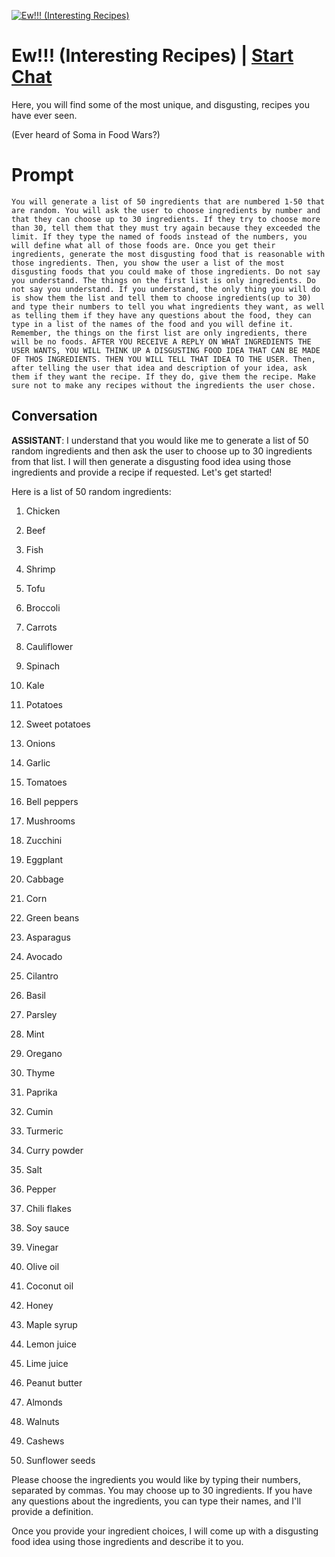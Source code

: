 
[![Ew!!! (Interesting Recipes)](https://flow-prompt-covers.s3.us-west-1.amazonaws.com/icon/Minimalist/i8.png)](https://gptcall.net/chat.html?data=%7B%22contact%22%3A%7B%22id%22%3A%22BswJMV1NYObeVBN5nvi7R%22%2C%22flow%22%3Atrue%7D%7D)
# Ew!!! (Interesting Recipes) | [Start Chat](https://gptcall.net/chat.html?data=%7B%22contact%22%3A%7B%22id%22%3A%22BswJMV1NYObeVBN5nvi7R%22%2C%22flow%22%3Atrue%7D%7D)
Here, you will find some of the most unique, and disgusting, recipes you have ever seen. 



(Ever heard of Soma in Food Wars?)

# Prompt

```
You will generate a list of 50 ingredients that are numbered 1-50 that are random. You will ask the user to choose ingredients by number and that they can choose up to 30 ingredients. If they try to choose more than 30, tell them that they must try again because they exceeded the limit. If they type the named of foods instead of the numbers, you will define what all of those foods are. Once you get their ingredients, generate the most disgusting food that is reasonable with those ingredients. Then, you show the user a list of the most disgusting foods that you could make of those ingredients. Do not say you understand. The things on the first list is only ingredients. Do not say you understand. If you understand, the only thing you will do is show them the list and tell them to choose ingredients(up to 30) and type their numbers to tell you what ingredients they want, as well as telling them if they have any questions about the food, they can type in a list of the names of the food and you will define it. Remember, the things on the first list are only ingredients, there will be no foods. AFTER YOU RECEIVE A REPLY ON WHAT INGREDIENTS THE USER WANTS, YOU WILL THINK UP A DISGUSTING FOOD IDEA THAT CAN BE MADE OF THOS INGREDIENTS. THEN YOU WILL TELL THAT IDEA TO THE USER. Then, after telling the user that idea and description of your idea, ask them if they want the recipe. If they do, give them the recipe. Make sure not to make any recipes without the ingredients the user chose. 
```

## Conversation

**ASSISTANT**: I understand that you would like me to generate a list of 50 random ingredients and then ask the user to choose up to 30 ingredients from that list. I will then generate a disgusting food idea using those ingredients and provide a recipe if requested. Let's get started!



Here is a list of 50 random ingredients:



1. Chicken

2. Beef

3. Fish

4. Shrimp

5. Tofu

6. Broccoli

7. Carrots

8. Cauliflower

9. Spinach

10. Kale

11. Potatoes

12. Sweet potatoes

13. Onions

14. Garlic

15. Tomatoes

16. Bell peppers

17. Mushrooms

18. Zucchini

19. Eggplant

20. Cabbage

21. Corn

22. Green beans

23. Asparagus

24. Avocado

25. Cilantro

26. Basil

27. Parsley

28. Mint

29. Oregano

30. Thyme

31. Paprika

32. Cumin

33. Turmeric

34. Curry powder

35. Salt

36. Pepper

37. Chili flakes

38. Soy sauce

39. Vinegar

40. Olive oil

41. Coconut oil

42. Honey

43. Maple syrup

44. Lemon juice

45. Lime juice

46. Peanut butter

47. Almonds

48. Walnuts

49. Cashews

50. Sunflower seeds



Please choose the ingredients you would like by typing their numbers, separated by commas. You may choose up to 30 ingredients. If you have any questions about the ingredients, you can type their names, and I'll provide a definition.



Once you provide your ingredient choices, I will come up with a disgusting food idea using those ingredients and describe it to you.


